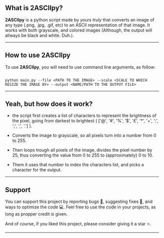 ## What is **2ASCIIpy**?

**2ASCIIpy** is a python script made by _yours truly_ that converts an image of any type (.png, .jpg, .gif, etc) to an ASCII representation of that image. It works with both grayscale, and colored images (Although, the output will allways be black and white. Duh.).

---

## How to use **2ASCIIpy**

To use **2ASCIIpy**, you will need to use command line arguments, as follow:

```

python main.py --file <PATH TO THE IMAGE> --scale <SCALE TO WHICH RESIZE THE IMAGE BY> --output <NAME/PATH TO THE OUTPUT FILE>

```

---

## Yeah, but how does it work?

- the script first creates a list of characters to represent the brightness of the pixel, going from darkest to brightest ( ['@', '#', '%', '$', '£', '*', '+', ':', ';', ',', '.'] ).

- Converts the image to grayscale, so all pixels turn into a number from 0 to 255.

- Then loops trough all pixels of the image, divides the pixel number by 25, thus converting the value from 0 to 255 to (approximately) 0 to 10.

- Them it uses that number to index the characters list, and picks a character for the output.

---

## Support

You can support this project by reporting bugs 🐞, suggesting fixes 🔧, and ways to optimize the code 💻. Feel free to use the code in your projects, as long as propper credit is given.

And of course, if you liked this project, please consider giving it a star ⭐.

---
